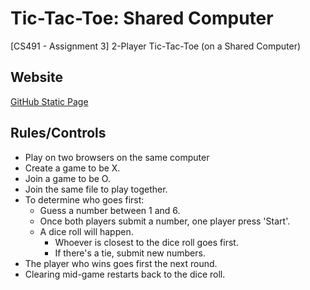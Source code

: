 # Tic-Tac-Toe: Shared Computer
[CS491 - Assignment 3] 2-Player Tic-Tac-Toe (on a Shared Computer)

## Website
[GitHub Static Page](https://ohnonick.github.io/Tic-Tac-Toe-Shared-Computer/)

## Rules/Controls
- Play on two browsers on the same computer
- Create a game to be X.
- Join a game to be O.
- Join the same file to play together.
- To determine who goes first:
    - Guess a number between 1 and 6.
    - Once both players submit a number, one player press 'Start'.
    - A dice roll will happen.
        - Whoever is closest to the dice roll goes first.
        - If there's a tie, submit new numbers.
- The player who wins goes first the next round.
- Clearing mid-game restarts back to the dice roll.